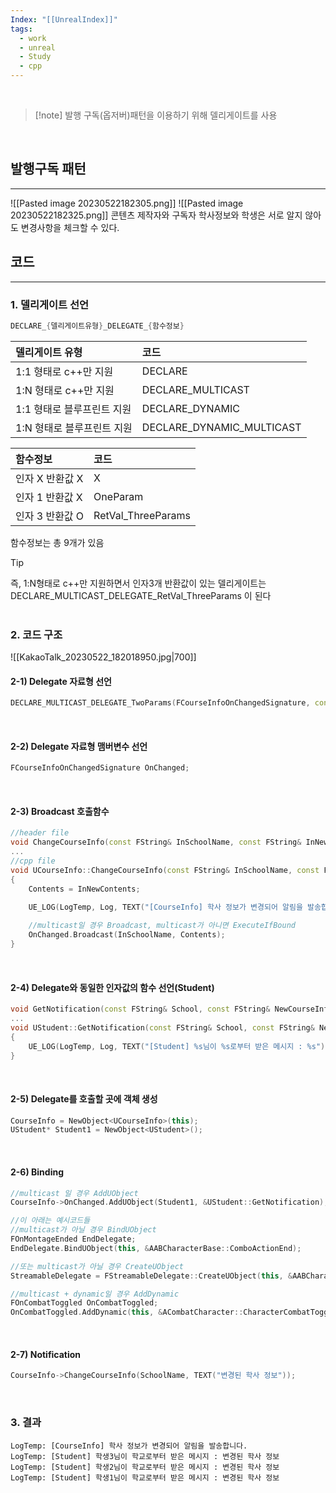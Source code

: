 ```yaml
---
Index: "[[UnrealIndex]]"
tags:
  - work
  - unreal
  - Study
  - cpp
---
```

   
> [!note] 발행 구독(옵저버)패턴을 이용하기 위해 델리게이트를 사용
> 
   
## 발행구독 패턴
---
![[Pasted image 20230522182305.png]]
![[Pasted image 20230522182325.png]]
콘텐츠 제작자와 구독자
학사정보와 학생은 서로 알지 않아도 변경사항을 체크할 수 있다.
   
   
## 코드
---
### 1. 델리게이트 선언
```cpp
DECLARE_{델리게이트유형}_DELEGATE_{함수정보}
```

| 델리게이트 유형                       | 코드 |
| :-------------------------- | :---- |
| 1:1 형태로 c++만 지원      |   DECLARE   |
| 1:N 형태로 c++만 지원      |   DECLARE_MULTICAST   |
| 1:1 형태로 블루프린트 지원 |    DECLARE_DYNAMIC  |
| 1:N 형태로 블루프린트 지원 |   DECLARE_DYNAMIC_MULTICAST   |

| 함수정보        | 코드               |
|:--------------- |:------------------ |
| 인자 X 반환값 X | X                  |
| 인자 1 반환값 X | OneParam           |
| 인자 3 반환값 O | RetVal_ThreeParams |
함수정보는 총 9개가 있음
   
> [!tip] 
> 즉, 1:N형태로 c++만 지원하면서 인자3개 반환값이 있는 델리게이트는
> DECLARE_MULTICAST_DELEGATE_RetVal_ThreeParams 이 된다
   
   
### 2. 코드 구조
![[KakaoTalk_20230522_182018950.jpg|700]]
#### 2-1) Delegate 자료형 선언
```cpp
DECLARE_MULTICAST_DELEGATE_TwoParams(FCourseInfoOnChangedSignature, const FString&, const FString&);
```
   
#### 2-2) Delegate 자료형 맴버변수 선언
```cpp
FCourseInfoOnChangedSignature OnChanged;
```
   
#### 2-3) Broadcast 호출함수
```cpp
//header file
void ChangeCourseInfo(const FString& InSchoolName, const FString& InNewContents);
...
//cpp file
void UCourseInfo::ChangeCourseInfo(const FString& InSchoolName, const FString& InNewContents)
{
	Contents = InNewContents;

	UE_LOG(LogTemp, Log, TEXT("[CourseInfo] 학사 정보가 변경되어 알림을 발송합니다."));
	
	//multicast일 경우 Broadcast, multicast가 아니면 ExecuteIfBound
	OnChanged.Broadcast(InSchoolName, Contents);
}
```
   
#### 2-4) Delegate와 동일한 인자값의 함수 선언(Student)
```cpp
void GetNotification(const FString& School, const FString& NewCourseInfo);
...
void UStudent::GetNotification(const FString& School, const FString& NewCourseInfo)
{
	UE_LOG(LogTemp, Log, TEXT("[Student] %s님이 %s로부터 받은 메시지 : %s"), *Name, *School, *NewCourseInfo);
}
```
   
#### 2-5) Delegate를 호출할 곳에 객체 생성
```cpp
CourseInfo = NewObject<UCourseInfo>(this);
UStudent* Student1 = NewObject<UStudent>();
```
   
#### 2-6) Binding
```cpp
//multicast 일 경우 AddUObject
CourseInfo->OnChanged.AddUObject(Student1, &UStudent::GetNotification);

//이 아래는 예시코드들
//multicast가 아닐 경우 BindUObject 
FOnMontageEnded EndDelegate;
EndDelegate.BindUObject(this, &AABCharacterBase::ComboActionEnd);

//또는 multicast가 아닐 경우 CreateUObject
StreamableDelegate = FStreamableDelegate::CreateUObject(this, &AABCharacterNonPlayer::NPCMeshLoadCompleted);

//multicast + dynamic일 경우 AddDynamic
FOnCombatToggled OnCombatToggled;
OnCombatToggled.AddDynamic(this, &ACombatCharacter::CharacterCombatToggled);
```
      
#### 2-7) Notification
```cpp
CourseInfo->ChangeCourseInfo(SchoolName, TEXT("변경된 학사 정보"));
```
   
### 3. 결과
```
LogTemp: [CourseInfo] 학사 정보가 변경되어 알림을 발송합니다.
LogTemp: [Student] 학생3님이 학교로부터 받은 메시지 : 변경된 학사 정보
LogTemp: [Student] 학생2님이 학교로부터 받은 메시지 : 변경된 학사 정보
LogTemp: [Student] 학생1님이 학교로부터 받은 메시지 : 변경된 학사 정보
```

